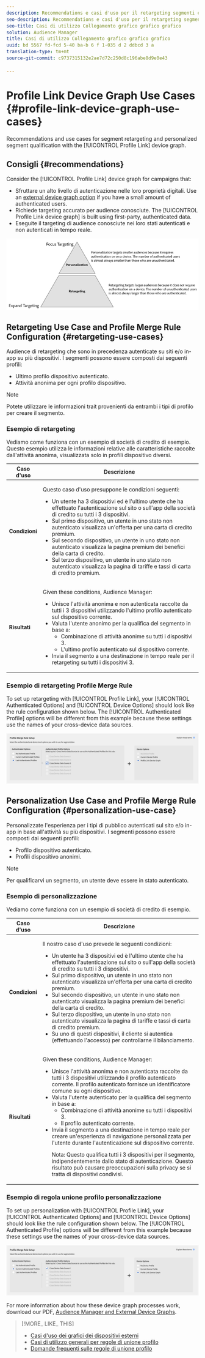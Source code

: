 ```yaml
---
description: Recommendations e casi d'uso per il retargeting segmenti e la qualifica di segmenti personalizzati con il grafico del dispositivo Collegamento profilo.
seo-description: Recommendations e casi d'uso per il retargeting segmenti e la qualifica di segmenti personalizzati con il grafico del dispositivo Collegamento profilo.
seo-title: Casi di utilizzo Collegamento grafico grafico grafico
solution: Audience Manager
title: Casi di utilizzo Collegamento grafico grafico grafico
uuid: bd 5567 fd-fcd 5-40 ba-b 6 f 1-035 d 2 ddbcd 3 a
translation-type: tm+mt
source-git-commit: c9737315132e2ae7d72c250d8c196abe8d9e0e43

---
```



# Profile Link Device Graph Use Cases {#profile-link-device-graph-use-cases}

Recommendations and use cases for segment retargeting and personalized segment qualification with the [!UICONTROL Profile Link] device graph.

## Consigli {#recommendations}

Consider the [!UICONTROL Profile Link] device graph for campaigns that:

* Sfruttare un alto livello di autenticazione nelle loro proprietà digitali. Use an [external device graph option](../../features/profile-merge-rules/merge-rule-definitions.md#device-options) if you have a small amount of authenticated users.
* Richiede targeting accurato per audience conosciute. The [!UICONTROL Profile Link device graph] is built using first-party, authenticated data.
* Eseguite il targeting di audience conosciute nei loro stati autenticati e non autenticati in tempo reale.

![](assets/merge-rule-triangle2.png)

## Retargeting Use Case and Profile Merge Rule Configuration {#retargeting-use-cases}

Audience di retargeting che sono in precedenza autenticate su siti e/o in-app su più dispositivi. I segmenti possono essere composti dai seguenti profili:

* Ultimo profilo dispositivo autenticato.
* Attività anonima per ogni profilo dispositivo.

>[!NOTE]
>
>Potete utilizzare le informazioni trait provenienti da entrambi i tipi di profilo per creare il segmento.

### Esempio di retargeting

Vediamo come funziona con un esempio di società di credito di esempio. Questo esempio utilizza le informazioni relative alle caratteristiche raccolte dall'attività anonima, visualizzata solo in profili dispositivo diversi.

<table id="table_8C5ABA47A0634EBA9B1AA1B5C2AABF07"> 
 <thead> 
  <tr> 
   <th colname="col1" class="entry"> Caso d'uso </th> 
   <th colname="col2" class="entry"> Descrizione </th> 
  </tr> 
 </thead>
 <tbody> 
  <tr> 
   <td colname="col1"> <p> <b>Condizioni</b> </p> </td> 
   <td colname="col2"> <p>Questo caso d'uso presuppone le condizioni seguenti: </p> <p> 
     <ul id="ul_72373D0F304044AE84E4CC055E3E8154"> 
      <li id="li_375DA786ED4D4F18A74C8FE42ABF8448">Un utente ha 3 dispositivi ed è l'ultimo utente che ha effettuato l'autenticazione sul sito o sull'app della società di credito su tutti i 3 dispositivi. </li> 
      <li id="li_77FDBFAED21B4DE19AB2B6C112E0C64B">Sul primo dispositivo, un utente in uno stato non autenticato visualizza un'offerta per una carta di credito premium. </li> 
      <li id="li_D3BE1B30BCCA49EA931AA9D97DD5F86D">Sul secondo dispositivo, un utente in uno stato non autenticato visualizza la pagina premium dei benefici della carta di credito. </li> 
      <li id="li_39D894624FC44806B6DB2C77F459B39E">Sul terzo dispositivo, un utente in uno stato non autenticato visualizza la pagina di tariffe e tassi di carta di credito premium. </li> 
     </ul> </p> </td> 
  </tr> 
  <tr> 
   <td colname="col1"> <p> <b>Risultati</b> </p> </td> 
   <td colname="col2"> <p>Given these conditions, <span class="keyword"> Audience Manager</span>: </p> <p> 
     <ul id="ul_1B6174F5C3AF4C32831D4217C5113789"> 
      <li id="li_98FE54696B604C3C8D93CC1C1FBB48D9">Unisce l'attività anonima e non autenticata raccolte da tutti i 3 dispositivi utilizzando l'ultimo profilo autenticato sul dispositivo corrente. </li> 
      <li id="li_A73C7DCE36BA42B6BAD26D8A075416C1">Valuta l'utente anonimo per la qualifica del segmento in base a: 
       <ul id="ul_EF66EAFD12CA44F5ACCB66319606D937"> 
        <li id="li_541762056ECF4BC1ABF1F5116B5FED6C">Combinazione di attività anonime su tutti i dispositivi 3. </li> 
        <li id="li_C386CB62E5234E10AFEDE900ADC0E261">L'ultimo profilo autenticato sul dispositivo corrente. </li> 
       </ul> </li> 
      <li id="li_5C9BDC8FF886494589F005C9658A923C">Invia il segmento a una destinazione in tempo reale per il retargeting su tutti i dispositivi 3. </li>
     </ul> </p> </td> 
  </tr> 
 </tbody> 
</table>

### Esempio di retargeting Profile Merge Rule

To set up retargeting with [!UICONTROL Profile Link], your [!UICONTROL Authenticated Options] and [!UICONTROL Device Options] should look like the rule configuration shown below. The [!UICONTROL Authenticated Profile] options will be different from this example because these settings use the names of your cross-device data sources.

![Configurazione regola unione profilo](assets/merge-rules-internal3.png)

## Personalization Use Case and Profile Merge Rule Configuration {#personalization-use-case}

Personalizzate l'esperienza per i tipi di pubblico autenticati sul sito e/o in-app in base all'attività su più dispositivi. I segmenti possono essere composti dai seguenti profili:

* Profilo dispositivo autenticato.
* Profili dispositivo anonimi.

>[!NOTE]
>
>Per qualificarvi un segmento, un utente deve essere in stato autenticato.

### Esempio di personalizzazione

Vediamo come funziona con un esempio di società di credito di esempio.

<table id="table_D2F4D5D27EB54224BB2CC1D843DDEDA3"> 
 <thead> 
  <tr> 
   <th colname="col1" class="entry"> Caso d'uso </th> 
   <th colname="col2" class="entry"> Descrizione </th> 
  </tr> 
 </thead>
 <tbody> 
  <tr> 
   <td colname="col1"> <p> <b>Condizioni</b> </p> </td> 
   <td colname="col2"> <p>Il nostro caso d'uso prevede le seguenti condizioni: </p> <p> 
     <ul id="ul_C4D2108E7B1C4D3C89411A9CCCDA6DAC"> 
      <li id="li_2F10EB17466B4B91A94DF707C3CB6BE5">Un utente ha 3 dispositivi ed è l'ultimo utente che ha effettuato l'autenticazione sul sito o sull'app della società di credito su tutti i 3 dispositivi. </li> 
      <li id="li_1559C4DA51254BCF95291133F32A4057">Sul primo dispositivo, un utente in uno stato non autenticato visualizza un'offerta per una carta di credito premium. </li> 
      <li id="li_734465E5619C474291C42921160CEC6B">Sul secondo dispositivo, un utente in uno stato non autenticato visualizza la pagina premium dei benefici della carta di credito. </li> 
      <li id="li_B96ABC0205384B59A1901708505B8BF8">Sul terzo dispositivo, un utente in uno stato non autenticato visualizza la pagina di tariffe e tassi di carta di credito premium. </li> 
      <li id="li_1A7BDBD546BD4B8EACF4292D885127F2">Su uno di questi dispositivi, il cliente si autentica (effettuando l'accesso) per controllarne il bilanciamento. </li> 
     </ul> </p> </td> 
  </tr> 
  <tr> 
   <td colname="col1"> <p> <b>Risultati</b> </p> </td> 
   <td colname="col2"> <p>Given these conditions, <span class="keyword"> Audience Manager</span>: </p> <p> 
     <ul id="ul_37DBF5FEABC5463D85C74AD9150EA177"> 
      <li id="li_B60FFA5CF3F64FB69997AA05595900D7">Unisce l'attività anonima e non autenticata raccolte da tutti i 3 dispositivi utilizzando il profilo autenticato corrente. Il profilo autenticato fornisce un identificatore comune su ogni dispositivo. </li> 
      <li id="li_AB9FD87DD804474BA33805C364B7B92D">Valuta l'utente autenticato per la qualifica del segmento in base a: 
       <ul id="ul_EAF99E72159D4E329052B71344D9C69B"> 
        <li id="li_0B5E52BA6D8B493980291EA7B0AE235A">Combinazione di attività anonime su tutti i dispositivi 3. </li> 
        <li id="li_07588DEFBEF64F97850CB12CD62D0213">Il profilo autenticato corrente. </li> 
       </ul> </li> 
      <li id="li_E7CFCEAD7610496189F4486000D7860A">Invia il segmento a una destinazione in tempo reale per creare un'esperienza di navigazione personalizzata per l'utente durante l'autenticazione sul dispositivo corrente. <p>Nota: Questo qualifica tutti i 3 dispositivi per il segmento, indipendentemente dallo stato di autenticazione. Questo risultato può causare preoccupazioni sulla privacy se si tratta di dispositivi condivisi. </p> </li>
     </ul> </p> </td>
  </tr>
 </tbody> 
</table>

### Esempio di regola unione profilo personalizzazione

To set up personalization with [!UICONTROL Profile Link], your [!UICONTROL Authenticated Options] and [!UICONTROL Device Options] should look like the rule configuration shown below. The [!UICONTROL Authenticated Profile] options will be different from this example because these settings use the names of your cross-device data sources.

![](assets/merge-rules-internal4.png)

For more information about how these device graph processes work, download our PDF, [Audience Manager and External Device Graphs](https://marketing.adobe.com/resources/help/en_US/aam/downloads/AAM_Device_Graphs.pdf).

>[!MORE_ LIKE_ THIS]
>
>* [Casi d'uso dei grafici dei dispositivi esterni](../../features/profile-merge-rules/external-graph-use-cases.md)
>* [Casi di utilizzo generali per regole di unione profilo](../../features/profile-merge-rules/merge-rule-targeting-options.md)
>* [Domande frequenti sulle regole di unione profilo](../../faq/faq-profile-merge.md)

